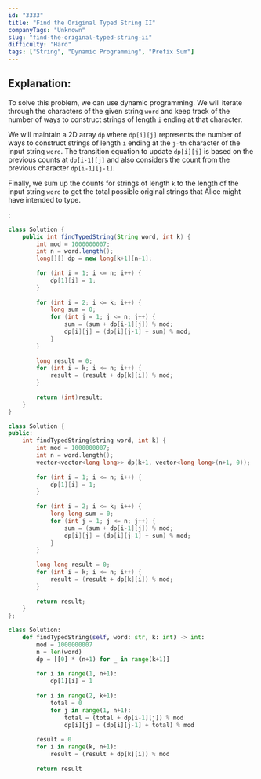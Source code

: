 ```yaml
---
id: "3333"
title: "Find the Original Typed String II"
companyTags: "Unknown"
slug: "find-the-original-typed-string-ii"
difficulty: "Hard"
tags: ["String", "Dynamic Programming", "Prefix Sum"]
---
```


## Explanation:
To solve this problem, we can use dynamic programming. We will iterate through the characters of the given string `word` and keep track of the number of ways to construct strings of length `i` ending at that character.

We will maintain a 2D array `dp` where `dp[i][j]` represents the number of ways to construct strings of length `i` ending at the `j-th` character of the input string `word`. The transition equation to update `dp[i][j]` is based on the previous counts at `dp[i-1][j]` and also considers the count from the previous character `dp[i-1][j-1]`.

Finally, we sum up the counts for strings of length `k` to the length of the input string `word` to get the total possible original strings that Alice might have intended to type.

:

```java
class Solution {
    public int findTypedString(String word, int k) {
        int mod = 1000000007;
        int n = word.length();
        long[][] dp = new long[k+1][n+1];
        
        for (int i = 1; i <= n; i++) {
            dp[1][i] = 1;
        }
        
        for (int i = 2; i <= k; i++) {
            long sum = 0;
            for (int j = 1; j <= n; j++) {
                sum = (sum + dp[i-1][j]) % mod;
                dp[i][j] = (dp[i][j-1] + sum) % mod;
            }
        }
        
        long result = 0;
        for (int i = k; i <= n; i++) {
            result = (result + dp[k][i]) % mod;
        }
        
        return (int)result;
    }
}
```

```cpp
class Solution {
public:
    int findTypedString(string word, int k) {
        int mod = 1000000007;
        int n = word.length();
        vector<vector<long long>> dp(k+1, vector<long long>(n+1, 0));
        
        for (int i = 1; i <= n; i++) {
            dp[1][i] = 1;
        }
        
        for (int i = 2; i <= k; i++) {
            long long sum = 0;
            for (int j = 1; j <= n; j++) {
                sum = (sum + dp[i-1][j]) % mod;
                dp[i][j] = (dp[i][j-1] + sum) % mod;
            }
        }
        
        long long result = 0;
        for (int i = k; i <= n; i++) {
            result = (result + dp[k][i]) % mod;
        }
        
        return result;
    }
};
```

```python
class Solution:
    def findTypedString(self, word: str, k: int) -> int:
        mod = 1000000007
        n = len(word)
        dp = [[0] * (n+1) for _ in range(k+1)]
        
        for i in range(1, n+1):
            dp[1][i] = 1
            
        for i in range(2, k+1):
            total = 0
            for j in range(1, n+1):
                total = (total + dp[i-1][j]) % mod
                dp[i][j] = (dp[i][j-1] + total) % mod
        
        result = 0
        for i in range(k, n+1):
            result = (result + dp[k][i]) % mod
        
        return result
```